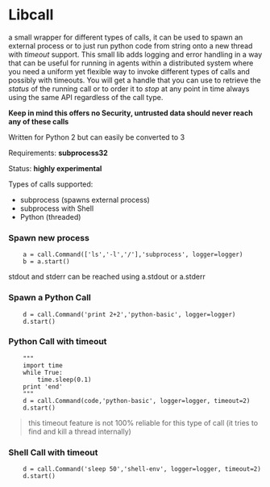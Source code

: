 # Libcall
a small wrapper for different types of calls, it can be used to spawn an external process or to just run python code from string onto a new thread with _timeout_ support. This small lib adds logging and error handling in a way that can be useful for running in agents within a distributed system where you need a uniform yet flexible way to invoke different types of calls and possibly with timeouts. You will get a handle that you can use to retrieve the _status_ of the running call or to order it to _stop_ at any point in time always using the same API regardless of the call type. 

__Keep in mind this offers no Security, untrusted data should never reach any of these calls__

Written for Python 2 but can easily be converted to 3

Requirements: **subprocess32**

Status: **highly experimental**

Types of calls supported:
* subprocess (spawns external process)
* subprocess with Shell
* Python (threaded)

### Spawn new process
        a = call.Command(['ls','-l','/'],'subprocess', logger=logger)
        b = a.start()

stdout and stderr can be reached using a.stdout or a.stderr

### Spawn a Python Call
        d = call.Command('print 2+2','python-basic', logger=logger)
        d.start()


### Python Call with timeout
        """
        import time
        while True:
            time.sleep(0.1)
        print 'end'
        """
        d = call.Command(code,'python-basic', logger=logger, timeout=2)
        d.start()

> this timeout feature is not 100% reliable for this type of call (it tries to find and kill a thread internally)

### Shell Call with timeout
        d = call.Command('sleep 50','shell-env', logger=logger, timeout=2)
        d.start()
